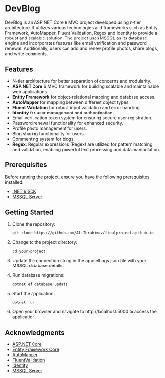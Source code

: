 # DevBlog

DevBlog is an ASP.NET Core 6 MVC project developed using n-tier architecture. It utilizes various technologies and frameworks such as Entity Framework, AutoMapper, Fluent Validation, Regex and Identity to provide a robust and scalable solution. The project uses MSSQL as its database engine and incorporates features like email verification and password renewal. Additionally, users can add and renew profile photos, share blogs, and write comments.


## Features

- N-tier architecture for better separation of concerns and modularity.
- **ASP.NET Core** 6 MVC framework for building scalable and maintainable web applications.
- **Entity Framework** for object-relational mapping and database access.
- **AutoMapper** for mapping between different object types.
- **Fluent Validation** for robust input validation and error handling.
- **Identity** for user management and authentication.
- Email verification token system for ensuring secure user registration.
- Password renewal functionality for enhanced security.
- Profile photo management for users.
- Blog sharing functionality for users.
- Commenting system for blogs.
- **Regex**: Regular expressions (Regex) are utilized for pattern matching and validation, enabling powerful text processing and data manipulation.


## Prerequisites

Before running the project, ensure you have the following prerequisites installed:

- [.NET 6 SDK](https://dotnet.microsoft.com/download/dotnet/6.0)
- [MSSQL Server](https://www.microsoft.com/en-us/sql-server/sql-server-downloads)

## Getting Started

1. Clone the repository:

   ```shell
   git clone https://github.com/AliIbrahimov/finalproject.github.io
2. Change to the project directory: 
	```shell
   cd your-project
3. Update the connection string in the appsettings.json file with your MSSQL database details.
4. Run database migrations:
 	```shell
 	dotnet ef database update
5. Start the application:
	```shell
	dotnet run
7. Open your browser and navigate to http://localhost:5000 to access the application.

## Acknowledgments

- [ASP.NET Core](https://dotnet.microsoft.com/aspnet)
- [Entity Framework Core](https://docs.microsoft.com/en-us/ef/core/)
- [AutoMapper](https://automapper.org/)
- [FluentValidation](https://docs.fluentvalidation.net/en/latest/)
- [Identity](https://learn.microsoft.com/en-us/aspnet/core/security/authentication/identity?view=aspnetcore-7.0&tabs=visual-studio)
- [MSSQL Server](https://learn.microsoft.com/en-us/sql/?view=sql-server-ver16)


